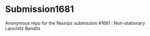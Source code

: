 # Submission1681
Anonymous repo for the Neurips submission #1681 : Non-stationary Lipschitz Bandits
